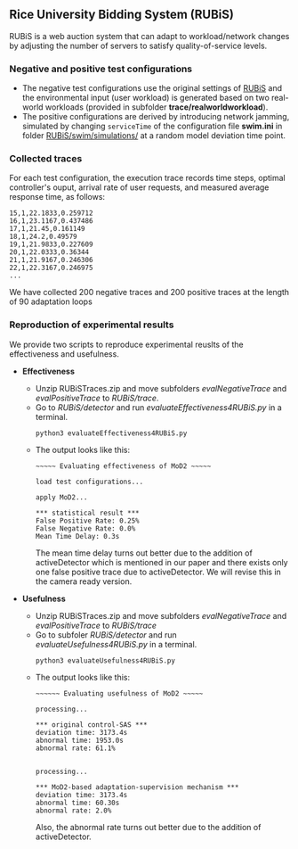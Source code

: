 ## Rice University Bidding System (RUBiS)

RUBiS is a web auction system that can adapt to workload/network changes by adjusting the number of servers to satisfy quality-of-service levels. 

### Negative and positive test configurations
* The negative test configurations use the original settings of [RUBiS](https://github.com/tongyanxiang/MoD2/tree/main/subject/RUBiS) and the environmental input (user workload) is generated based on two real-world workloads (provided in subfolder **trace/realworldworkload**).
* The positive configurations are derived by introducing network jamming, simulated by changing `serviceTime` of the configuration file **swim.ini** in folder [RUBiS/swim/simulations/](https://github.com/tongyanxiang/MoD2/tree/main/subject/RUBiS) at a random model deviation time point.

### Collected traces
For each test configuration, the execution trace records time steps, optimal controller's ouput, arrival rate of user requests, and measured average response time, as follows:
```
15,1,22.1833,0.259712
16,1,23.1167,0.437486
17,1,21.45,0.161149
18,1,24.2,0.49579
19,1,21.9833,0.227609
20,1,22.0333,0.36344
21,1,21.9167,0.246306
22,1,22.3167,0.246975
...
```
We have collected 200 negative traces and 200 positive traces at the length of 90 adaptation loops

### Reproduction of experimental results
We provide two scripts to reproduce experimental reuslts of the effectiveness and usefulness.

* **Effectiveness**
  * Unzip RUBiSTraces.zip and move subfolders *evalNegativeTrace* and *evalPositiveTrace* to *RUBiS/trace*.
  * Go to *RUBiS/detector* and run *evaluateEffectiveness4RUBiS.py* in a terminal. 
    ```
    python3 evaluateEffectiveness4RUBiS.py
    ```
  * The output looks like this:
    ```
    ~~~~~ Evaluating effectiveness of MoD2 ~~~~~

    load test configurations...

    apply MoD2...

    *** statistical result ***
    False Positive Rate: 0.25%
    False Negative Rate: 0.0%
    Mean Time Delay: 0.3s
    ```
    The mean time delay turns out better due to the addition of activeDetector which is mentioned in our paper and there exists only one false positive trace due to activeDetector. We will revise this in the camera ready version.

* **Usefulness**
  * Unzip RUBiSTraces.zip and move subfolders *evalNegativeTrace* and *evalPositiveTrace* to *RUBiS/trace*
  * Go to subfoler *RUBiS/detector* and run *evaluateUsefulness4RUBiS.py* in a terminal. 
    ```
    python3 evaluateUsefulness4RUBiS.py
    ```
  * The output looks like this:
    ```
    ~~~~~~ Evaluating usefulness of MoD2 ~~~~~

    processing...

    *** original control-SAS ***
    deviation time: 3173.4s
    abnormal time: 1953.0s
    abnormal rate: 61.1%


    processing...

    *** MoD2-based adaptation-supervision mechanism ***
    deviation time: 3173.4s
    abnormal time: 60.30s
    abnormal rate: 2.0%
    ```
    Also, the abnormal rate turns out better due to the addition of activeDetector.

